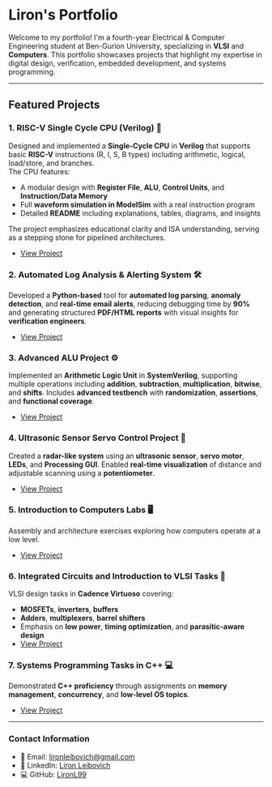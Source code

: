 # Liron's Portfolio

Welcome to my portfolio! I'm a fourth-year Electrical & Computer Engineering student at Ben-Gurion University, specializing in **VLSI** and **Computers**. This portfolio showcases projects that highlight my expertise in digital design, verification, embedded development, and systems programming.

---

## Featured Projects

### 1. RISC-V Single Cycle CPU (Verilog) 🧠  
Designed and implemented a **Single-Cycle CPU** in **Verilog** that supports basic **RISC-V** instructions (R, I, S, B types) including arithmetic, logical, load/store, and branches.  
The CPU features:
- A modular design with **Register File**, **ALU**, **Control Units**, and **Instruction/Data Memory**
- Full **waveform simulation in ModelSim** with a real instruction program
- Detailed **README** including explanations, tables, diagrams, and insights

The project emphasizes educational clarity and ISA understanding, serving as a stepping stone for pipelined architectures.  
- [View Project](https://github.com/LironL99/portfolio/tree/main/RISC-V_Single_Cycle_CPU)

### 2. Automated Log Analysis & Alerting System 🛠️  
Developed a **Python-based** tool for **automated log parsing**, **anomaly detection**, and **real-time email alerts**, reducing debugging time by **90%** and generating structured **PDF/HTML reports** with visual insights for **verification engineers**.
- [View Project](https://github.com/LironL99/portfolio/tree/main/Automated_Log_Analysis)

### 3. Advanced ALU Project ⚙️  
Implemented an **Arithmetic Logic Unit** in **SystemVerilog**, supporting multiple operations including **addition**, **subtraction**, **multiplication**, **bitwise**, and **shifts**. Includes **advanced testbench** with **randomization**, **assertions**, and **functional coverage**.
- [View Project](https://github.com/LironL99/portfolio/tree/main/advanced_alu_project)

### 4. Ultrasonic Sensor Servo Control Project 📡  
Created a **radar-like system** using an **ultrasonic sensor**, **servo motor**, **LEDs**, and **Processing GUI**. Enabled **real-time visualization** of distance and adjustable scanning using a **potentiometer**.
- [View Project](https://github.com/LironL99/portfolio/tree/main/Arduino-Projects/Sonar_Servo_Project)

### 5. Introduction to Computers Labs 🖥️  
Assembly and architecture exercises exploring how computers operate at a low level.
- [View Project](https://github.com/LironL99/portfolio/tree/main/Introduction-to-Computers-Labs)

### 6. Integrated Circuits and Introduction to VLSI Tasks 🧩  
VLSI design tasks in **Cadence Virtuoso** covering:
- **MOSFETs**, **inverters**, **buffers**
- **Adders**, **multiplexers**, **barrel shifters**
- Emphasis on **low power**, **timing optimization**, and **parasitic-aware design**
- [View Project](https://github.com/LironL99/portfolio/tree/main/Integrated-Circuits-and-Introduction-to-VLSI-Tasks)

### 7. Systems Programming Tasks in C++ 💻  
Demonstrated **C++ proficiency** through assignments on **memory management**, **concurrency**, and **low-level OS topics**.
- [View Project](https://github.com/LironL99/portfolio/tree/main/Systems-Programming-Tasks-CPP)

---

### Contact Information
- 📧 Email: lironleibovich@gmail.com  
- 💼 LinkedIn: [Liron Leibovich](https://www.linkedin.com/in/liron-leibovich1)  
- 💻 GitHub: [LironL99](https://github.com/LironL99)
